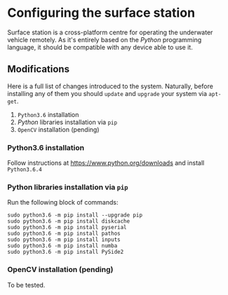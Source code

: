 # Configuring the surface station

Surface station is a cross-platform centre for operating the underwater vehicle remotely. As it's entirely based on the *Python* programming language, it should be compatible with any device able to use it.

## Modifications

Here is a full list of changes introduced to the system. Naturally, before installing any of them you should `update` and `upgrade` your system via `apt-get`.

1. `Python3.6` installation
2. *Python* libraries installation via `pip`
3. `OpenCV` installation (pending)

### Python3.6 installation

Follow instructions at https://www.python.org/downloads and install `Python3.6.4`

### Python libraries installation via `pip`

Run the following block of commands:

```commandline
sudo python3.6 -m pip install --upgrade pip
sudo python3.6 -m pip install diskcache
sudo python3.6 -m pip install pyserial
sudo python3.6 -m pip install pathos
sudo python3.6 -m pip install inputs
sudo python3.6 -m pip install numba
sudo python3.6 -m pip install PySide2
```

### OpenCV installation (pending)

To be tested.